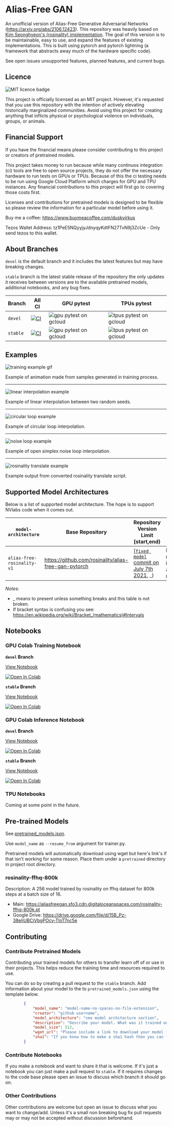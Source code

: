 # Alias-Free GAN

An unofficial version of Alias-Free Generative Adversarial Networks (https://arxiv.org/abs/2106.12423). This repository was heavily based on [Kim Seonghyeon's (rosinality) implementation](https://github.com/rosinality/alias-free-gan-pytorch). The goal of this version is to be maintainable, easy to use, and expand the features of existing implementations. This is built using pytorch and pytorch lightning (a framework that abstracts away much of the hardware specific code).

See open issues unsupported features, planned features, and current bugs.

## Licence

![MIT licence badge](https://badgen.net/badge/license/MIT/blue)

This project is officially licensed as an MIT project. However, it's requested that you use this repository with the intention of actively elevating historically marginalized communities. Avoid using this project for creating anything that inflicts physical or psychological violence on individuals, groups, or animals.

## Financial Support

If you have the financial means please consider contributing to this project or creators of pretrained models.

This project takes money to run because while many continuos integration (ci) tools are free to open source projects, they do not offer the necessary hardware to run tests on GPUs or TPUs. Because of this the ci testing needs to be run using Google Cloud Platform which charges for GPU and TPU instances. Any financial contributions to this project will first go to covering those costs first.

Licenses and contributions for pretrained models is designed to be flexible so please review the information for a particular model before using it.

Buy me a coffee: https://www.buymeacoffee.com/duskvirkus

Tezos Wallet Address: tz1PeE5NQyyjyJdnyqyKdtFN27TvN9j3ZcUe - Only send tezos to this wallet.

## About Branches

`devel` is the default branch and it includes the latest features but may have breaking changes. 

`stable` branch is the latest stable release of the repository the only updates it receives between versions are to the available pretrained models, additional notebooks, and any bug fixes.

| Branch | All CI | GPU pytest | TPUs pytest |
|-|-|-|-|
| `devel` | [![CI](https://github.com/duskvirkus/alias-free-gan-pytorch-lightning/actions/workflows/ci.yml/badge.svg?branch=devel)](https://github.com/duskvirkus/alias-free-gan-pytorch-lightning/actions/workflows/ci.yml) | ![gpu pytest on gcloud](https://badgen.net/github/checks/duskvirkus/alias-free-gan/devel/gpu-pytest-on-gcloud?label=GPU%20devel) | ![tpus pytest on gcloud](https://badgen.net/github/checks/duskvirkus/alias-free-gan/devel/tpus-pytest-on-gcloud?label=TPUs%20devel) |
| `stable` | [![CI](https://github.com/duskvirkus/alias-free-gan-pytorch-lightning/actions/workflows/ci.yml/badge.svg?branch=stabel)](https://github.com/duskvirkus/alias-free-gan-pytorch-lightning/actions/workflows/ci.yml) | ![gpu pytest on gcloud](https://badgen.net/github/checks/duskvirkus/alias-free-gan/stabel/gpu-pytest-on-gcloud?label=GPU%20stabel) | ![tpus pytest on gcloud](https://badgen.net/github/checks/duskvirkus/alias-free-gan/stabel/tpus-pytest-on-gcloud?label=TPUs%20stabel) |

## Examples

![training example gif](assets/examples/aliasfree-training-painterly-faces.gif)

Example of animation made from samples generated in training process.

___

![linear interpolation example](assets/examples/first-interpolation-aliasfree-duskvirkus.gif)

Example of linear interpolation between two random seeds.

___

![circular loop example](assets/examples/aliasfree-circular-painterly-faces-duskvirkus.gif)

Example of circular loop interpolation.

___

![noise loop example](assets/examples/aliasfree-noiseloop-painterly-faces-duskvirkus.gif)

Example of open simplex noise loop interpolation.

___

![rosinality translate example](assets/examples/aliasfree-ros-translate-painterly-faces.gif)

Example output from converted rosinality translate script.
## Supported Model Architectures

Below is a list of supported model architecture. The hope is to support NVlabs code when it comes out.

| `model-architecture` | Base Repository | Repository Version Limit \[start,end\) | Description |
|-|-|-|-|
| `alias-free-rosinality-v1` | https://github.com/rosinality/alias-free-gan-pytorch | \[[`fixed model` commit on July 7th 2021](https://github.com/rosinality/alias-free-gan-pytorch/tree/755a22bc60dca5bd0a8caafd29a40f1412d6b754), _\) | Based on rosinality implementation after some model fixes. |

*Notes:* 
- _ means to present unless something breaks and this table is not broken.
- If bracket syntax is confusing you see: https://en.wikipedia.org/wiki/Bracket_(mathematics)#Intervals

## Notebooks

### GPU Colab Training Notebook

**`devel` Branch**

[View Notebook](https://github.com/duskvirkus/alias-free-gan/blob/devel/notebooks/GPU_Training-Alias-Free_GAN.ipynb)

[![Open In Colab](https://colab.research.google.com/assets/colab-badge.svg)](https://colab.research.google.com/github/duskvirkus/alias-free-gan/blob/devel/notebooks/GPU_Training-Alias-Free_GAN.ipynb)

**`stable` Branch**

[View Notebook](https://github.com/duskvirkus/alias-free-gan/blob/stable/notebooks/GPU_Training-Alias-Free_GAN.ipynb)

[![Open In Colab](https://colab.research.google.com/assets/colab-badge.svg)](https://colab.research.google.com/github/duskvirkus/alias-free-gan/blob/stable/notebooks/GPU_Training-Alias-Free_GAN.ipynb)

### GPU Colab Inference Notebook

**`devel` Branch**

[View Notebook](https://github.com/duskvirkus/alias-free-gan/blob/devel/notebooks/GPU_Inference_Alias_Free_GAN.ipynb)

[![Open In Colab](https://colab.research.google.com/assets/colab-badge.svg)](https://colab.research.google.com/github/duskvirkus/alias-free-gan/blob/devel/notebooks/GPU_Inference_Alias_Free_GAN.ipynb)

**`stable` Branch**

[View Notebook](https://github.com/duskvirkus/alias-free-gan/blob/stable/notebooks/GPU_Inference_Alias_Free_GAN.ipynb)

[![Open In Colab](https://colab.research.google.com/assets/colab-badge.svg)](https://colab.research.google.com/github/duskvirkus/alias-free-gan/blob/stable/notebooks/GPU_Inference_Alias_Free_GAN.ipynb)

### TPU Notebooks

Coming at some point in the future.

## Pre-trained Models

See [pretrained_models.json](https://github.com/duskvirkus/alias-free-gan/blob/devel/pretrained_models.json).

Use `model_name` as `--resume_from` argument for trainer.py.

Pretrained models will automatically download using wget but here's link's if that isn't working for some reason. Place them under a `pretrained` directory in project root directory.

### rosinality-ffhq-800k

Description: A 256 model trained by rosinality on ffhq dataset for 800k steps at a batch size of 16.

 - Main: https://aliasfreegan.sfo3.cdn.digitaloceanspaces.com/rosinality-ffhq-800k.pt
 - Google Drive: https://drive.google.com/file/d/15B_Pz-38eIiUBCiVbgPOcv-TIoT7nc5e

## Contributing

### Contribute Pretrained Models

Contributing your trained models for others to transfer learn off of or use in their projects. This helps reduce the training time and resources required to use.

You can do so by creating a pull request to the `stable` branch. Add information about your model to the to `pretrained_models.json` using the template below.

```json
        {
            "model_name": "model-name-no-spaces-no-file-extension",
            "creator": "github username",
            "model_architecture": "see model architecture section",
            "description": "Describe your model. What was it trained on? How long was it trained for? Feel free to include links to make donations and suggested donation amounts. Also include licence information such as creative commons or other licencees.",
            "model_size": 512,
            "wget_url": "Please include a link to download your model in you're pull request and I will update this", 
            "sha1": "If you know how to make a sha1 hash then you can fill this out if not leave this blank."
        }
```

### Contribute Notebooks

If you make a notebook and want to share it that is welcome. If it's just a notebook you can just make a pull request to `stable`. If it requires changes to the code base please open an issue to discuss which branch it should go on.

### Other Contributions

Other contributions are welcome but open an issue to discuss what you want to change/add. Unless it's a small non breaking bug fix pull requests may or may not be accepted without discussion beforehand.
